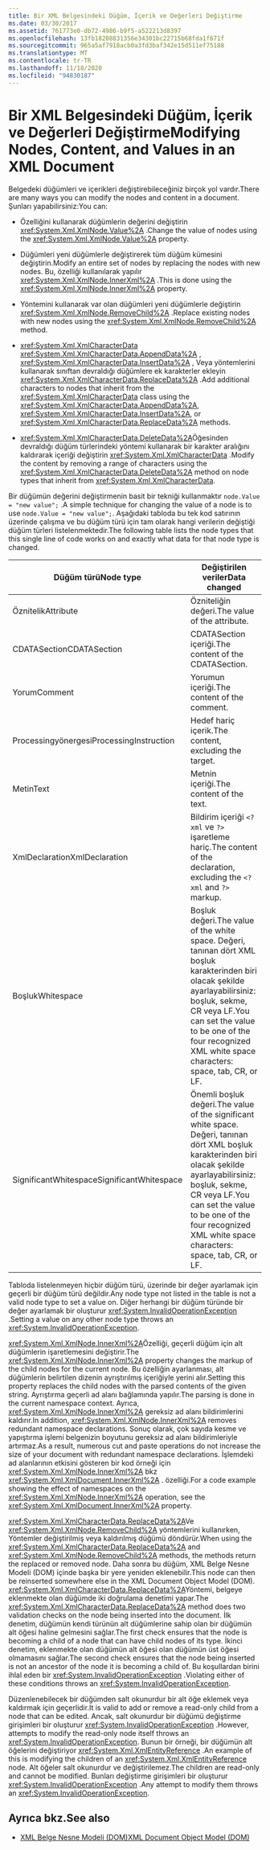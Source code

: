 ```yaml
---
title: Bir XML Belgesindeki Düğüm, İçerik ve Değerleri Değiştirme
ms.date: 03/30/2017
ms.assetid: 761773e0-db72-4986-b9f5-a522213d8397
ms.openlocfilehash: 13fb18208831356e34301bc22715b68fda1f671f
ms.sourcegitcommit: 965a5af7918acb0a3fd3baf342e15d511ef75188
ms.translationtype: MT
ms.contentlocale: tr-TR
ms.lasthandoff: 11/18/2020
ms.locfileid: "94830187"
---
```

# <a name="modifying-nodes-content-and-values-in-an-xml-document"></a><span data-ttu-id="4c701-102">Bir XML Belgesindeki Düğüm, İçerik ve Değerleri Değiştirme</span><span class="sxs-lookup"><span data-stu-id="4c701-102">Modifying Nodes, Content, and Values in an XML Document</span></span>
<span data-ttu-id="4c701-103">Belgedeki düğümleri ve içerikleri değiştirebileceğiniz birçok yol vardır.</span><span class="sxs-lookup"><span data-stu-id="4c701-103">There are many ways you can modify the nodes and content in a document.</span></span> <span data-ttu-id="4c701-104">Şunları yapabilirsiniz:</span><span class="sxs-lookup"><span data-stu-id="4c701-104">You can:</span></span>  
  
- <span data-ttu-id="4c701-105">Özelliğini kullanarak düğümlerin değerini değiştirin <xref:System.Xml.XmlNode.Value%2A> .</span><span class="sxs-lookup"><span data-stu-id="4c701-105">Change the value of nodes using the <xref:System.Xml.XmlNode.Value%2A> property.</span></span>  
  
- <span data-ttu-id="4c701-106">Düğümleri yeni düğümlerle değiştirerek tüm düğüm kümesini değiştirin.</span><span class="sxs-lookup"><span data-stu-id="4c701-106">Modify an entire set of nodes by replacing the nodes with new nodes.</span></span> <span data-ttu-id="4c701-107">Bu, özelliği kullanılarak yapılır <xref:System.Xml.XmlNode.InnerXml%2A> .</span><span class="sxs-lookup"><span data-stu-id="4c701-107">This is done using the <xref:System.Xml.XmlNode.InnerXml%2A> property.</span></span>  
  
- <span data-ttu-id="4c701-108">Yöntemini kullanarak var olan düğümleri yeni düğümlerle değiştirin <xref:System.Xml.XmlNode.RemoveChild%2A> .</span><span class="sxs-lookup"><span data-stu-id="4c701-108">Replace existing nodes with new nodes using the <xref:System.Xml.XmlNode.RemoveChild%2A> method.</span></span>  
  
- <span data-ttu-id="4c701-109"><xref:System.Xml.XmlCharacterData> <xref:System.Xml.XmlCharacterData.AppendData%2A> , <xref:System.Xml.XmlCharacterData.InsertData%2A> , Veya yöntemlerini kullanarak sınıftan devraldığı düğümlere ek karakterler ekleyin <xref:System.Xml.XmlCharacterData.ReplaceData%2A> .</span><span class="sxs-lookup"><span data-stu-id="4c701-109">Add additional characters to nodes that inherit from the <xref:System.Xml.XmlCharacterData> class using the <xref:System.Xml.XmlCharacterData.AppendData%2A>, <xref:System.Xml.XmlCharacterData.InsertData%2A>, or <xref:System.Xml.XmlCharacterData.ReplaceData%2A> methods.</span></span>  
  
- <span data-ttu-id="4c701-110"><xref:System.Xml.XmlCharacterData.DeleteData%2A>Öğesinden devraldığı düğüm türlerindeki yöntemi kullanarak bir karakter aralığını kaldırarak içeriği değiştirin <xref:System.Xml.XmlCharacterData> .</span><span class="sxs-lookup"><span data-stu-id="4c701-110">Modify the content by removing a range of characters using the <xref:System.Xml.XmlCharacterData.DeleteData%2A> method on node types that inherit from <xref:System.Xml.XmlCharacterData>.</span></span>  
  
 <span data-ttu-id="4c701-111">Bir düğümün değerini değiştirmenin basit bir tekniği kullanmaktır `node.Value = "new value";` .</span><span class="sxs-lookup"><span data-stu-id="4c701-111">A simple technique for changing the value of a node is to use `node.Value = "new value";`.</span></span> <span data-ttu-id="4c701-112">Aşağıdaki tabloda bu tek kod satırının üzerinde çalışma ve bu düğüm türü için tam olarak hangi verilerin değiştiği düğüm türleri listelenmektedir.</span><span class="sxs-lookup"><span data-stu-id="4c701-112">The following table lists the node types that this single line of code works on and exactly what data for that node type is changed.</span></span>  
  
|<span data-ttu-id="4c701-113">Düğüm türü</span><span class="sxs-lookup"><span data-stu-id="4c701-113">Node type</span></span>|<span data-ttu-id="4c701-114">Değiştirilen veriler</span><span class="sxs-lookup"><span data-stu-id="4c701-114">Data changed</span></span>|  
|---------------|------------------|  
|<span data-ttu-id="4c701-115">Öznitelik</span><span class="sxs-lookup"><span data-stu-id="4c701-115">Attribute</span></span>|<span data-ttu-id="4c701-116">Özniteliğin değeri.</span><span class="sxs-lookup"><span data-stu-id="4c701-116">The value of the attribute.</span></span>|  
|<span data-ttu-id="4c701-117">CDATASection</span><span class="sxs-lookup"><span data-stu-id="4c701-117">CDATASection</span></span>|<span data-ttu-id="4c701-118">CDATASection içeriği.</span><span class="sxs-lookup"><span data-stu-id="4c701-118">The content of the CDATASection.</span></span>|  
|<span data-ttu-id="4c701-119">Yorum</span><span class="sxs-lookup"><span data-stu-id="4c701-119">Comment</span></span>|<span data-ttu-id="4c701-120">Yorumun içeriği.</span><span class="sxs-lookup"><span data-stu-id="4c701-120">The content of the comment.</span></span>|  
|<span data-ttu-id="4c701-121">Processingyönergesi</span><span class="sxs-lookup"><span data-stu-id="4c701-121">ProcessingInstruction</span></span>|<span data-ttu-id="4c701-122">Hedef hariç içerik.</span><span class="sxs-lookup"><span data-stu-id="4c701-122">The content, excluding the target.</span></span>|  
|<span data-ttu-id="4c701-123">Metin</span><span class="sxs-lookup"><span data-stu-id="4c701-123">Text</span></span>|<span data-ttu-id="4c701-124">Metnin içeriği.</span><span class="sxs-lookup"><span data-stu-id="4c701-124">The content of the text.</span></span>|  
|<span data-ttu-id="4c701-125">XmlDeclaration</span><span class="sxs-lookup"><span data-stu-id="4c701-125">XmlDeclaration</span></span>|<span data-ttu-id="4c701-126">Bildirim içeriği `<?xml` ve `?>` işaretleme hariç.</span><span class="sxs-lookup"><span data-stu-id="4c701-126">The content of the declaration, excluding the `<?xml` and `?>` markup.</span></span>|  
|<span data-ttu-id="4c701-127">Boşluk</span><span class="sxs-lookup"><span data-stu-id="4c701-127">Whitespace</span></span>|<span data-ttu-id="4c701-128">Boşluk değeri.</span><span class="sxs-lookup"><span data-stu-id="4c701-128">The value of the white space.</span></span> <span data-ttu-id="4c701-129">Değeri, tanınan dört XML boşluk karakterinden biri olacak şekilde ayarlayabilirsiniz: boşluk, sekme, CR veya LF.</span><span class="sxs-lookup"><span data-stu-id="4c701-129">You can set the value to be one of the four recognized XML white space characters: space, tab, CR, or LF.</span></span>|  
|<span data-ttu-id="4c701-130">SignificantWhitespace</span><span class="sxs-lookup"><span data-stu-id="4c701-130">SignificantWhitespace</span></span>|<span data-ttu-id="4c701-131">Önemli boşluk değeri.</span><span class="sxs-lookup"><span data-stu-id="4c701-131">The value of the significant white space.</span></span> <span data-ttu-id="4c701-132">Değeri, tanınan dört XML boşluk karakterinden biri olacak şekilde ayarlayabilirsiniz: boşluk, sekme, CR veya LF.</span><span class="sxs-lookup"><span data-stu-id="4c701-132">You can set the value to be one of the four recognized XML white space characters: space, tab, CR, or LF.</span></span>|  
  
 <span data-ttu-id="4c701-133">Tabloda listelenmeyen hiçbir düğüm türü, üzerinde bir değer ayarlamak için geçerli bir düğüm türü değildir.</span><span class="sxs-lookup"><span data-stu-id="4c701-133">Any node type not listed in the table is not a valid node type to set a value on.</span></span> <span data-ttu-id="4c701-134">Diğer herhangi bir düğüm türünde bir değer ayarlamak bir oluşturur <xref:System.InvalidOperationException> .</span><span class="sxs-lookup"><span data-stu-id="4c701-134">Setting a value on any other node type throws an <xref:System.InvalidOperationException>.</span></span>  
  
 <span data-ttu-id="4c701-135"><xref:System.Xml.XmlNode.InnerXml%2A>Özelliği, geçerli düğüm için alt düğümlerin işaretlemesini değiştirir.</span><span class="sxs-lookup"><span data-stu-id="4c701-135">The <xref:System.Xml.XmlNode.InnerXml%2A> property changes the markup of the child nodes for the current node.</span></span> <span data-ttu-id="4c701-136">Bu özelliğin ayarlanması, alt düğümlerin belirtilen dizenin ayrıştırılmış içeriğiyle yerini alır.</span><span class="sxs-lookup"><span data-stu-id="4c701-136">Setting this property replaces the child nodes with the parsed contents of the given string.</span></span> <span data-ttu-id="4c701-137">Ayrıştırma geçerli ad alanı bağlamında yapılır.</span><span class="sxs-lookup"><span data-stu-id="4c701-137">The parsing is done in the current namespace context.</span></span> <span data-ttu-id="4c701-138">Ayrıca, <xref:System.Xml.XmlNode.InnerXml%2A> gereksiz ad alanı bildirimlerini kaldırır.</span><span class="sxs-lookup"><span data-stu-id="4c701-138">In addition, <xref:System.Xml.XmlNode.InnerXml%2A> removes redundant namespace declarations.</span></span> <span data-ttu-id="4c701-139">Sonuç olarak, çok sayıda kesme ve yapıştırma işlemi belgenizin boyutunu gereksiz ad alanı bildirimleriyle artırmaz.</span><span class="sxs-lookup"><span data-stu-id="4c701-139">As a result, numerous cut and paste operations do not increase the size of your document with redundant namespace declarations.</span></span> <span data-ttu-id="4c701-140">İşlemdeki ad alanlarının etkisini gösteren bir kod örneği için <xref:System.Xml.XmlNode.InnerXml%2A> bkz <xref:System.Xml.XmlDocument.InnerXml%2A> . özelliği.</span><span class="sxs-lookup"><span data-stu-id="4c701-140">For a code example showing the effect of namespaces on the <xref:System.Xml.XmlNode.InnerXml%2A> operation, see the <xref:System.Xml.XmlDocument.InnerXml%2A> property.</span></span>  
  
 <span data-ttu-id="4c701-141"><xref:System.Xml.XmlCharacterData.ReplaceData%2A>Ve <xref:System.Xml.XmlNode.RemoveChild%2A> yöntemlerini kullanırken, Yöntemler değiştirilmiş veya kaldırılmış düğümü döndürür.</span><span class="sxs-lookup"><span data-stu-id="4c701-141">When using the <xref:System.Xml.XmlCharacterData.ReplaceData%2A> and <xref:System.Xml.XmlNode.RemoveChild%2A> methods, the methods return the replaced or removed node.</span></span> <span data-ttu-id="4c701-142">Daha sonra bu düğüm, XML Belge Nesne Modeli (DOM) içinde başka bir yere yeniden eklenebilir.</span><span class="sxs-lookup"><span data-stu-id="4c701-142">This node can then be reinserted somewhere else in the XML Document Object Model (DOM).</span></span> <span data-ttu-id="4c701-143"><xref:System.Xml.XmlCharacterData.ReplaceData%2A>Yöntemi, belgeye eklenmekte olan düğümde iki doğrulama denetimi yapar.</span><span class="sxs-lookup"><span data-stu-id="4c701-143">The <xref:System.Xml.XmlCharacterData.ReplaceData%2A> method does two validation checks on the node being inserted into the document.</span></span> <span data-ttu-id="4c701-144">İlk denetim, düğümün kendi türünün alt düğümlerine sahip olan bir düğümün alt öğesi haline gelmesini sağlar.</span><span class="sxs-lookup"><span data-stu-id="4c701-144">The first check ensures that the node is becoming a child of a node that can have child nodes of its type.</span></span> <span data-ttu-id="4c701-145">İkinci denetim, eklenmekte olan düğümün alt öğesi olan düğümün üst öğesi olmamasını sağlar.</span><span class="sxs-lookup"><span data-stu-id="4c701-145">The second check ensures that the node being inserted is not an ancestor of the node it is becoming a child of.</span></span> <span data-ttu-id="4c701-146">Bu koşullardan birini ihlal eden bir <xref:System.InvalidOperationException> .</span><span class="sxs-lookup"><span data-stu-id="4c701-146">Violating either of these conditions throws an <xref:System.InvalidOperationException>.</span></span>  
  
 <span data-ttu-id="4c701-147">Düzenlenebilecek bir düğümden salt okunurdur bir alt öğe eklemek veya kaldırmak için geçerlidir.</span><span class="sxs-lookup"><span data-stu-id="4c701-147">It is valid to add or remove a read-only child from a node that can be edited.</span></span> <span data-ttu-id="4c701-148">Ancak, salt okunurdur bir düğümü değiştirme girişimleri bir oluşturur <xref:System.InvalidOperationException> .</span><span class="sxs-lookup"><span data-stu-id="4c701-148">However, attempts to modify the read-only node itself throws an <xref:System.InvalidOperationException>.</span></span> <span data-ttu-id="4c701-149">Bunun bir örneği, bir düğümün alt öğelerini değiştiriyor <xref:System.Xml.XmlEntityReference> .</span><span class="sxs-lookup"><span data-stu-id="4c701-149">An example of this is modifying the children of an <xref:System.Xml.XmlEntityReference> node.</span></span> <span data-ttu-id="4c701-150">Alt öğeler salt okunurdur ve değiştirilemez.</span><span class="sxs-lookup"><span data-stu-id="4c701-150">The children are read-only and cannot be modified.</span></span> <span data-ttu-id="4c701-151">Bunları değiştirme girişimleri bir oluşturur <xref:System.InvalidOperationException> .</span><span class="sxs-lookup"><span data-stu-id="4c701-151">Any attempt to modify them throws an <xref:System.InvalidOperationException>.</span></span>  
  
## <a name="see-also"></a><span data-ttu-id="4c701-152">Ayrıca bkz.</span><span class="sxs-lookup"><span data-stu-id="4c701-152">See also</span></span>

- [<span data-ttu-id="4c701-153">XML Belge Nesne Modeli (DOM)</span><span class="sxs-lookup"><span data-stu-id="4c701-153">XML Document Object Model (DOM)</span></span>](xml-document-object-model-dom.md)
